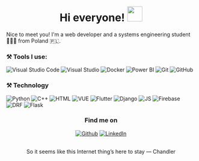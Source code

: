 <h1 align = "center"> Hi everyone!  <img src="https://github.com/claytonjhamilton/claytonjhamilton/blob/main/images/waving_hand.gif" width="40px"></h1>

Nice to meet you! I'm a web developer and a systems engineering student 👩🏼‍💻 from Poland 🇵🇱. 

<h3>⚒ Tools I use:</h3>
<p>
<a target="_blank"><img alt="Visual Studio Code" src="https://img.shields.io/badge/Visual%20Studio%20Code-%2312100E.svg?logo=visual-studio-code&style=for-the-badge&logoColor=blue"/></a> 
<a target="_blank"><img alt="Visual Studio" src="https://img.shields.io/badge/Visual%20Studio-%2312100E.svg?logo=visual-studio&style=for-the-badge&logoColor=purple"/></a> 
<a target="_blank"><img alt="Docker" src="https://img.shields.io/badge/Docker-%2312100E.svg?logo=docker&style=for-the-badge&logoColor=blue"></a> 
<a target="_blank"><img alt="Power BI" src="https://img.shields.io/badge/PowerBI-black?logo=Power%20BI&logoColor=yellow&style=for-the-badge"/></a> 
<a target="_blank"><img alt="Git" src="https://img.shields.io/badge/Git-%2312100E.svg?logo=git&style=for-the-badge"/></a> 
<a target="_blank"><img alt="GitHub" src="https://img.shields.io/badge/GitHub-black?logo=GitHub&style=for-the-badge"/></a> 
</p>

<h3>⚒ Technology </h3>
<p>
<a target="_blank"><img alt="Python" src="https://img.shields.io/badge/Python-%2312100E.svg?logo=python&logoColor=blue&style=for-the-badge"/></a> 
<a target="_blank"><img alt="C++" src="https://img.shields.io/badge/c++-%2312100E.svg?logo=c++&style=for-the-badge&logoColor=red"/></a> 
<a target="_blank"><img alt="HTML" src="https://img.shields.io/badge/HTML-%2312100E.svg?logo=HTML&style=for-the-badge&logoColor=red"/></a> 
<a target="_blank"><img alt="VUE" src="https://img.shields.io/badge/VUE-%2312100E.svg?logo=VUE&style=for-the-badge&logoColor=red"/></a> 
<a target="_blank"><img alt="Flutter" src="https://img.shields.io/badge/Flutter-%2312100E.svg?logo=flutter&style=for-the-badge&logoColor=purple"/></a> 
<a target="_blank"><img alt="Django" src="https://img.shields.io/badge/django-%2312100E.svg?logo=django&style=for-the-badge&logoColor=blue"></a> 
<a target="_blank"><img alt="JS" src="https://img.shields.io/badge/js-%2312100E.svg?logo=js&style=for-the-badge"/></a> 
<a target="_blank"><img alt="Firebase" src="https://img.shields.io/badge/Firebase-%2312100E.svg?logo=Firebase&style=for-the-badge"/></a> 
<a target="_blank"><img alt="DRF" src="https://img.shields.io/badge/drf-%2312100E.svg?logo=drf&style=for-the-badge"/></a> 
<a target="_blank"><img alt="Flask" src="https://img.shields.io/badge/flask-%2312100E.svg?logo=flask&style=for-the-badge&logoColor=red"/></a> 

</p>



<h3 align="center">Find me on</h3>
<p align="center"><a 
href="https://github.com/majaszymajda" target="_blank"><img alt="Github" 
src="https://img.shields.io/badge/GitHub-%2312100E.svg?&style=for-the-badge&logo=Github&logoColor=white" /></a> <a 
href="https://www.linkedin.com/in/maja-szymajda-a53905206 " target="_blank"><img alt="LinkedIn" 
src="https://img.shields.io/badge/linkedin-%2312100E.svg?&style=for-the-badge&logo=linkedin&logoColor=blue" /></a> 
</p>
<p align="center">
<br>
<text>So it seems like this Internet thing’s here to stay — Chandler</text>
</p>
